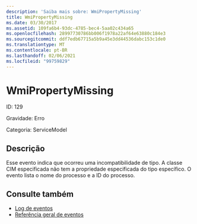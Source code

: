 ```yaml
---
description: 'Saiba mais sobre: WmiPropertyMissing'
title: WmiPropertyMissing
ms.date: 03/30/2017
ms.assetid: 109fa6b4-93dc-4785-bec4-5aa02c434a65
ms.openlocfilehash: 28997730786bb006f1978a22af64e63880c184e3
ms.sourcegitcommit: ddf7edb67715a5b9a45e3dd44536dabc153c1de0
ms.translationtype: MT
ms.contentlocale: pt-BR
ms.lasthandoff: 02/06/2021
ms.locfileid: "99759829"
---
```

# <a name="wmipropertymissing"></a>WmiPropertyMissing

ID: 129  
  
 Gravidade: Erro  
  
 Categoria: ServiceModel  
  
## <a name="description"></a>Descrição  

 Esse evento indica que ocorreu uma incompatibilidade de tipo. A classe CIM especificada não tem a propriedade especificada do tipo específico. O evento lista o nome do processo e a ID do processo.  
  
## <a name="see-also"></a>Consulte também

- [Log de eventos](index.md)
- [Referência geral de eventos](events-general-reference.md)
